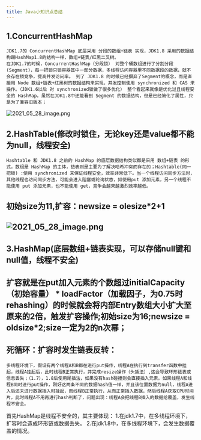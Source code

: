 ```yaml
---
title: Java小知识点总结
---
```


## 1.ConcurrentHashMap
    JDK1.7的 ConcurrentHashMap 底层采用 分段的数组+链表 实现，JDK1.8 采用的数据结构跟HashMap1.8的结构一样，数组+链表/红黑二叉树。
    在JDK1.7的时候，ConcurrentHashMap（分段锁） 对整个桶数组进行了分割分段(Segment)，每一把锁只锁容器其中一部分数据，多线程访问容器里不同数据段的数据，就不会存在锁竞争，提高并发访问率。 到了 JDK1.8 的时候已经摒弃了Segment的概念，而是直接用 Node 数组+链表+红黑树的数据结构来实现，并发控制使用 synchronized 和 CAS 来操作。（JDK1.6以后 对 synchronized锁做了很多优化） 整个看起来就像是优化过且线程安全的 HashMap，虽然在JDK1.8中还能看到 Segment 的数据结构，但是已经简化了属性，只是为了兼容旧版本；
![2021_05_28_image.png](https://cdn.logseq.com/%2F1e5b0e5f-d368-4a5d-86eb-09a690ee15d72ebdfe18-330b-4a94-9c3f-8595c6f8036e2021_05_28_image.png?Expires=4775811559&Signature=ndwMYbA0GrZLrjG5QJdzRUJp9kNT9qLso7Pume-9xsa2lhkUkQaGZcLaP7dIJfLnCaV-Bu1B~EWqm~Q-ZkiMtizuAZEyw9lJKs1A7DV3NEOlq9u~FDp0t~KbOBP3b785BQYDz3R6VOaKKlCG2njbfcB0xaPulfS6nCE1GbMAvZXIvGINQNO4rmCfVqI9~sdYsGfBJzLn17PJ6kilBpllHOxzQY3TUIoD2X5sLUCO8Zx4hG2s0zFsPDai9A-zoJB0vo60-2O~bWJC2tkaVZ4N7mjA4tISKYVJKgX2zjQCIJRE~jxcr0YygveZimZ0-gStCVmqd~JoE1c4iAHMMklTnw__&Key-Pair-Id=APKAJE5CCD6X7MP6PTEA)
## 2.HashTable(**修改时锁住，无论key还是value都不能为null，线程安全**)
    Hashtable 和 JDK1.8 之前的 HashMap 的底层数据结构类似都是采用 数组+链表 的形式，数组是 HashMap 的主体，链表则是主要为了解决哈希冲突而存在的；Hashtable(同一把锁) :使用 synchronized 来保证线程安全，效率非常低下。当一个线程访问同步方法时，其他线程也访问同步方法，可能会进入阻塞或轮询状态，如使用put 添加元素，另一个线程不能使用 put 添加元素，也不能使用 get，竞争会越来越激烈效率越低。
## 初始size为11,扩容：newsize = olesize*2+1
## ![2021_05_28_image.png](https://cdn.logseq.com/%2F1e5b0e5f-d368-4a5d-86eb-09a690ee15d762a54c9d-96d8-4d28-a8c3-7bd1fc64bfde2021_05_28_image.png?Expires=4775811653&Signature=B4nVBFXQNR9mlcctC~QL21mOPmuweD5t4NzY2g4ADWOn9YcznZSgUwDUgcqE0zeq2iM3SXIl2ZXOsa89ewuJcejP4rOPHC3NJ07dW8NC-IY4uMBj5-nr7ozgTXJGg6QNgYPyeUcrPuQk6gPjaiV6MfbkM03Ql49f8ub-bXZgpiVdtUjKNZoPLaTAjMT7ujU-4oU3hFaUdDxwh2L7PSNeKaSkJ0fYkO5UavCPQQ7pxiY6ii~gKJFGNpZ~mUAkBC3c7M2jXZYwTES9h559YIWAHd4HoaQOWLNaNOVZZ4quRZrAfrcXhcJZd9rO9LOLK0WW6OgtgQIM93X-PRZNpMfoIQ__&Key-Pair-Id=APKAJE5CCD6X7MP6PTEA)
## 3.HashMap(**底层数组+链表实现，可以存储null键和null值，线程不安全**)
## 扩容就是在put加入元素的个数超过initialCapacity（初始容量） * loadFactor（加载因子，为0.75时rehashing）的时候就会将内部Entry数组大小扩大至原来的2倍，触发扩容操作;初始size为16;newsize = oldsize*2;size一定为2的n次幂；
## 死循环：扩容时发生链表反转：
    多线程环境下，假设有两个线程A和B都在进行put操作，线程A在执行到transfer函数中挂起，线程A挂起后，此时线程B正常执行，并完成resize操作（头插法）,这会导致环形链表或信息丢失；（1.7），1.8后使用尾插法，如果没有hash碰撞则会直接插入元素。如果线程A和线程B同时进行put操作，刚好这两条不同的数据hash值一样，并且该位置数据为null，线程A进入后还未进行数据插入时挂起，而线程B正常执行，从而正常插入数据，然后线程A获取CPU时间片，此时线程A不用再进行hash判断了，问题出现：线程A会把线程B插入的数据给覆盖，发生线程不安全。
首先HashMap是线程不安全的，其主要体现：
1.在jdk1.7中，在多线程环境下，扩容时会造成环形链或数据丢失。
2.在jdk1.8中，在多线程环境下，会发生数据覆盖的情况。
##
